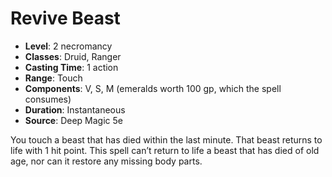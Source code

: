 # Revive Beast

- **Level**: 2 necromancy
- **Classes**: Druid, Ranger
- **Casting Time**: 1 action
- **Range**: Touch
- **Components**: V, S, M (emeralds worth 100 gp, which the spell consumes)
- **Duration**: Instantaneous
- **Source**: Deep Magic 5e

You touch a beast that has died within the last minute. That beast returns to life with 1 hit point. This spell can’t return to life a beast that has died of old age, nor can it restore any missing body parts.

